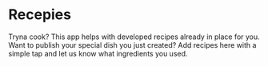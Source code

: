 # Recepies

Tryna cook? This app helps with developed recipes already in place for you. Want to publish your special dish you just created? Add recipes here with a simple tap and let us know what ingredients you used.

